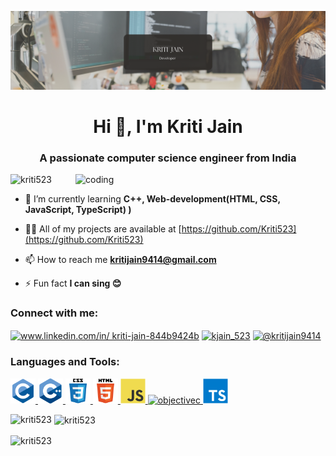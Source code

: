 ![logo](https://github.com/Kriti523/Kriti523/blob/main/White%20Minimalist%20Corporate%20Personal%20Profile%20LinkedIn%20Banner%20(1).png)
<h1 align="center">Hi 👋, I'm Kriti Jain</h1>
<h3 align="center">A passionate computer science engineer from India</h3>
<img align="right" alt="coding" width="400" src="https://cdn.dribbble.com/users/4055494/screenshots/15215756/media/d2b66c4ca0192aa26d103448b3d1518b.gif" >

<p align="left"> <img src="https://komarev.com/ghpvc/?username=kriti523&label=Profile%20views&color=0e75b6&style=flat" alt="kriti523" /> </p>

- 🌱 I’m currently learning **C++, Web-development(HTML, CSS, JavaScript, TypeScript) )**

- 👨‍💻 All of my projects are available at [https://github.com/Kriti523](https://github.com/Kriti523)

- 📫 How to reach me **kritijain9414@gmail.com**

- ⚡ Fun fact **I can sing 😊**

<h3 align="left">Connect with me:</h3>
<p align="left">
<a href="https://linkedin.com/in/www.linkedin.com/in/ kriti-jain-844b9424b" target="blank"><img align="center" src="https://raw.githubusercontent.com/rahuldkjain/github-profile-readme-generator/master/src/images/icons/Social/linked-in-alt.svg" alt="www.linkedin.com/in/ kriti-jain-844b9424b" height="30" width="40" /></a>
<a href="https://instagram.com/kjain_523" target="blank"><img align="center" src="https://raw.githubusercontent.com/rahuldkjain/github-profile-readme-generator/master/src/images/icons/Social/instagram.svg" alt="kjain_523" height="30" width="40" /></a>
<a href="https://www.hackerrank.com/@kritijain9414" target="blank"><img align="center" src="https://raw.githubusercontent.com/rahuldkjain/github-profile-readme-generator/master/src/images/icons/Social/hackerrank.svg" alt="@kritijain9414" height="30" width="40" /></a>
</p>

<h3 align="left">Languages and Tools:</h3>
<p align="left"> <a href="https://www.cprogramming.com/" target="_blank" rel="noreferrer"> <img src="https://raw.githubusercontent.com/devicons/devicon/master/icons/c/c-original.svg" alt="c" width="40" height="40"/> </a> <a href="https://www.w3schools.com/cpp/" target="_blank" rel="noreferrer"> <img src="https://raw.githubusercontent.com/devicons/devicon/master/icons/cplusplus/cplusplus-original.svg" alt="cplusplus" width="40" height="40"/> </a> <a href="https://www.w3schools.com/css/" target="_blank" rel="noreferrer"> <img src="https://raw.githubusercontent.com/devicons/devicon/master/icons/css3/css3-original-wordmark.svg" alt="css3" width="40" height="40"/> </a> <a href="https://www.w3.org/html/" target="_blank" rel="noreferrer"> <img src="https://raw.githubusercontent.com/devicons/devicon/master/icons/html5/html5-original-wordmark.svg" alt="html5" width="40" height="40"/> </a> <a href="https://developer.mozilla.org/en-US/docs/Web/JavaScript" target="_blank" rel="noreferrer"> <img src="https://raw.githubusercontent.com/devicons/devicon/master/icons/javascript/javascript-original.svg" alt="javascript" width="40" height="40"/> </a> <a href="https://developer.apple.com/library/archive/documentation/Cocoa/Conceptual/ProgrammingWithObjectiveC/Introduction/Introduction.html" target="_blank" rel="noreferrer"> <img src="https://www.vectorlogo.zone/logos/apple_objectivec/apple_objectivec-icon.svg" alt="objectivec" width="40" height="40"/> </a> <a href="https://www.typescriptlang.org/" target="_blank" rel="noreferrer"> <img src="https://raw.githubusercontent.com/devicons/devicon/master/icons/typescript/typescript-original.svg" alt="typescript" width="40" height="40"/> </a> </p>

<p><img align="left" src="https://github-readme-stats.vercel.app/api/top-langs?username=kriti523&show_icons=true&locale=en&layout=compact" alt="kriti523" /></p>

<p>&nbsp;<img align="center" src="https://github-readme-stats.vercel.app/api?username=kriti523&show_icons=true&locale=en" alt="kriti523" /></p>

<p><img align="center" src="https://github-readme-streak-stats.herokuapp.com/?user=kriti523&" alt="kriti523" /></p>

<!---
Kriti523/Kriti523 is a ✨ special ✨ repository because its `README.md` (this file) appears on your GitHub profile.
You can click the Preview link to take a look at your changes.
--->
